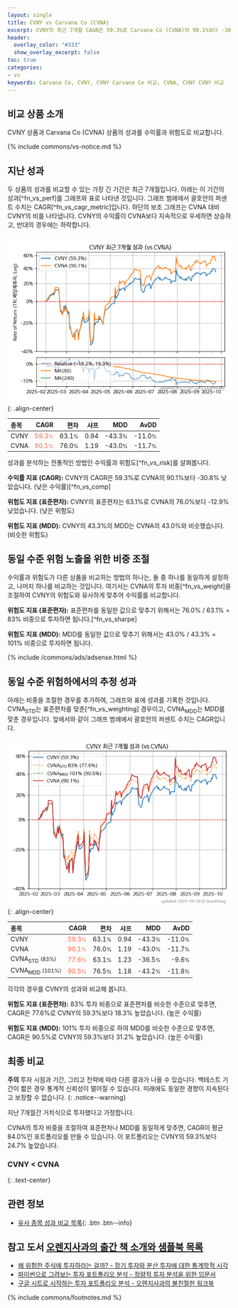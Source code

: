 ```yaml
---
layout: single
title: CVNY vs Carvana Co (CVNA)
excerpt: CVNY의 최근 7개월 CAGR은 59.3%로 Carvana Co (CVNA)의 90.1%보다 -30.8% 낮았습니다.
header:
  overlay_color: "#333"
  show_overlay_excerpt: false
toc: true
categories:
- vs
keywords: Carvana Co, CVNY, CVNY Carvana Co 비교, CVNA, CVNY CVNY 비교
---
```


## 비교 상품 소개


CVNY 상품과 Carvana Co (CVNA) 상품의 성과를 수익률과 위험도로 비교합니다.





{% include commons/vs-notice.md %}

## 지난 성과

두 상품의 성과를 비교할 수 있는 가장 긴 기간은 최근 7개월입니다. 아래는 이 기간의 성과[^fn_vs_perf]를 그래프와 표로 나타낸 것입니다.
그래프 범례에서 괄호안의 퍼센트 수치는 CAGR[^fn_vs_cagr_metric]입니다.
하단의 보조 그래프는 CVNA 대비 CVNY의 비를 나타냅니다.
CVNY의 수익률이 CVNA보다 지속적으로 우세하면 상승하고, 반대의 경우에는 하락합니다.

![CVNY](/vs/images/cvny-vs-cvna_dual.png){: .align-center}

| **종목** | **CAGR** | **편차** | **샤프** | **MDD** | **AvDD** |
| :------------ | ------: | -----------: | -------: | ------: | -------: |
| CVNY | <span style="color: tomato">59.3<small>%</small></span> | 63.1<small>%</small> | 0.94 | -43.3<small>%</small> | -11.0<small>%</small> |
| CVNA | <span style="color: tomato">90.1<small>%</small></span> | 76.0<small>%</small> | 1.19 | -43.0<small>%</small> | -11.7<small>%</small> |

<!-- more -->


성과를 분석하는 전통적인 방법인 수익률과 위험도[^fn_vs_risk]를 살펴봅니다.

**수익률 지표 (CAGR):** CVNY의 CAGR은 59.3%로 CVNA의 90.1%보다 -30.8% 낮았습니다. (낮은 수익률)[^fn_vs_comp]

**위험도 지표 (표준편차):** CVNY의 표준편차는 63.1%로 CVNA의 76.0%보다 -12.9% 낮았습니다. (낮은 위험도)

**위험도 지표 (MDD):** CVNY의 43.3%의 MDD는 CVNA의 43.0%와 비슷했습니다. (비슷한 위험도)



## 동일 수준 위험 노출을 위한 비중 조절

수익률과 위험도가 다른 상품을 비교하는 방법의 하나는, 둘 중 하나를 동일하게 설정하고, 나머지 하나를 비교하는 것입니다.
여기서는 CVNA의 투자 비중[^fn_vs_weight]을 조절하여 CVNY의 위험도와 유사하게 맞추어 수익률를 비교합니다.

**위험도 지표 (표준편차):** 표준편차를 동일한 값으로 맞추기 위해서는 76.0% / 63.1% = 83% 비중으로 투자하면 됩니다.[^fn_vs_sharpe]

**위험도 지표 (MDD):** MDD를 동일한 값으로 맞추기 위해서는 43.0% / 43.3% = 101% 비중으로 투자하면 됩니다.


{% include /commons/ads/adsense.html %}



## 동일 수준 위험하에서의 추정 성과

아래는 비중을 조절한 경우를 추가하여, 그래프와 표에 성과를 기록한 것입니다.
CVNA<sub>STD</sub>는 표준편차를 맞춘[^fn_vs_weighting] 경우이고, CVNA<sub>MDD</sub>는 MDD를 맞춘 경우입니다.
앞에서와 같이 그래프 범례에서 괄호안의 퍼센트 수치는 CAGR입니다.


![CVNY](/vs/images/cvny-vs-cvna.png){: .align-center}



| **종목** | **CAGR** | **편차** | **샤프** | **MDD** | **AvDD** |
| :------------ | ------: | -----------: | -------: | ------: | -------: |
| CVNY | <span style="color: tomato">59.3<small>%</small></span> | 63.1<small>%</small> | 0.94 | -43.3<small>%</small> | -11.0<small>%</small> |
| CVNA | <span style="color: tomato">90.1<small>%</small></span> | 76.0<small>%</small> | 1.19 | -43.0<small>%</small> | -11.7<small>%</small> |
| CVNA<sub>STD</sub> <small>(83%)</small> | <span style="color: tomato">77.6<small>%</small></span> | 63.1<small>%</small> | 1.23 | -36.5<small>%</small> | -9.6<small>%</small> |
| CVNA<sub>MDD</sub> <small>(101%)</small> | <span style="color: tomato">90.5<small>%</small></span> | 76.5<small>%</small> | 1.18 | -43.2<small>%</small> | -11.8<small>%</small> |



각각의 경우를 CVNY의 성과와 비교해 봅니다.

**위험도 지표 (표준편차):** 83% 투자 비중으로 표준편차를 비슷한 수준으로 맞추면, CAGR은 77.6%로 CVNY의 59.3%보다 18.3% 높았습니다. (높은 수익률)

**위험도 지표 (MDD):** 101% 투자 비중으로 하여 MDD를 비슷한 수준으로 맞추면, CAGR은 90.5%로 CVNY의 59.3%보다 31.2% 높았습니다. (높은 수익률)




## 최종 비교

**주의** 투자 시점과 기간, 그리고 전략에 따라 다른 결과가 나올 수 있습니다. 백테스트 기간이 짧은 경우 통계적 신뢰성이 떨어질 수 있습니다. 미래에도 동일한 경향이 지속된다고 보장할 수 없습니다.
{: .notice--warning}

지난 7개월간 거치식으로 투자했다고 가정합니다.

CVNA의 투자 비중을 조절하여 표준편차나 MDD를 동일하게 맞추면, CAGR이 평균 84.0%인 포트폴리오를 만들 수 있습니다.
이 포트폴리오는 CVNY의 59.3%보다 24.7% 높았습니다.

### CVNY &lt; CVNA
{: .text-center}


## 관련 정보

- [유사 종목 성과 비교 목록](/vs/){: .btn .btn--info}


## 참고 도서 [오렌지사과의 출간 책 소개와 샘플북 목록](https://kongdori.tistory.com/691)

- [왜 위험한 주식에 투자하라는 걸까? - 장기 투자와 분산 투자에 대한 통계학적 시각](https://kongdori.tistory.com/421)
- [파이썬으로 그려보는 투자 포트폴리오 분석  - 정량적 투자 분석을 위한 입문서](https://kongdori.tistory.com/643)
- [구글 시트로 시작하는 투자 포트폴리오 분석 - 오렌지사과의 불친절한 워크북](https://kongdori.tistory.com/449)

{% include commons/footnotes.md %}